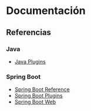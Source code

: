 # Documentación

## Referencias

### Java

- [Java Plugins](https://mvnrepository.com/)

### Spring Boot

- [Spring Boot Reference](https://docs.spring.io/spring-boot/)
- [Spring Boot Plugins](https://github.com/spring-projects/spring-boot/tree/main/spring-boot-project)
- [Spring Boot Web](https://docs.spring.io/spring-boot/reference/web/index.html)
